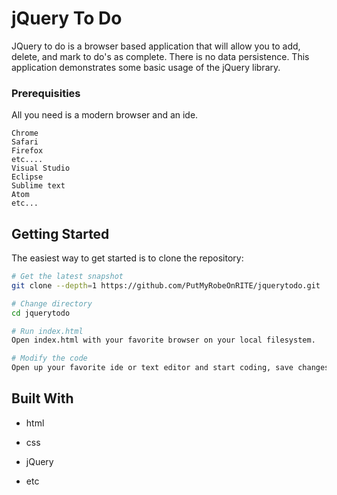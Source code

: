 # jQuery To Do

JQuery to do is a browser based application that will allow you to add, delete, and mark to do's as complete.
There is no data persistence.  This application demonstrates some basic usage of the jQuery library.

### Prerequisities

All you need is a modern browser and an ide.

```
Chrome
Safari
Firefox
etc....
Visual Studio
Eclipse
Sublime text
Atom
etc...
```

## Getting Started

The easiest way to get started is to clone the repository:

```bash
# Get the latest snapshot
git clone --depth=1 https://github.com/PutMyRobeOnRITE/jquerytodo.git

# Change directory
cd jquerytodo

# Run index.html
Open index.html with your favorite browser on your local filesystem.

# Modify the code
Open up your favorite ide or text editor and start coding, save changes, and refresh index.html

```

## Built With

* html
* css
* jQuery



* etc
